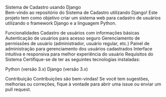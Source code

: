 Sistema de Cadastro usando Django <br>
Bem-vindo ao repositório do Sistema de Cadastro utilizando Django! Este projeto tem como objetivo criar um sistema web para cadastro de usuários utilizando o framework Django e a linguagem Python.

Funcionalidades
Cadastro de usuários com informações básicas
Autenticação de usuários para acesso seguro
Gerenciamento de permissões de usuário (administrador, usuário regular, etc.)
Painel de administração para gerenciamento dos usuários cadastrados
Interface intuitiva e responsiva para melhor experiência do usuário
Requisitos do Sistema
Certifique-se de ter as seguintes tecnologias instaladas:

Python (versão 3.x)
Django (versão 3.x)


Contribuição
Contribuições são bem-vindas! Se você tem sugestões, melhorias ou correções, fique à vontade para abrir uma issue ou enviar um pull request.
